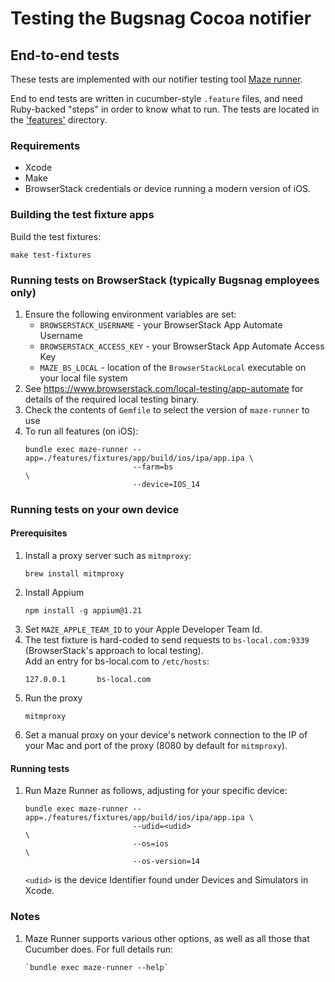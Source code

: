 # Testing the Bugsnag Cocoa notifier

## End-to-end tests

These tests are implemented with our notifier testing tool [Maze runner](https://github.com/bugsnag/maze-runner).

End to end tests are written in cucumber-style `.feature` files, and need Ruby-backed "steps" in order to know what to
run. The tests are located in the ['features'](/features/) directory.

### Requirements

- Xcode
- Make
- BrowserStack credentials or device running a modern version of iOS.

### Building the test fixture apps

Build the test fixtures:
```shell script
make test-fixtures
```

### Running tests on BrowserStack (typically Bugsnag employees only)

1. Ensure the following environment variables are set:
   - `BROWSERSTACK_USERNAME` - your BrowserStack App Automate Username
   - `BROWSERSTACK_ACCESS_KEY` - your BrowserStack App Automate Access Key
   - `MAZE_BS_LOCAL` - location of the `BrowserStackLocal` executable on your local file system
2. See https://www.browserstack.com/local-testing/app-automate for details of the required local testing binary.
3. Check the contents of `Gemfile` to select the version of `maze-runner` to use
4. To run all features (on iOS):
    ```shell script
    bundle exec maze-runner --app=./features/fixtures/app/build/ios/ipa/app.ipa \
                            --farm=bs                                           \
                            --device=IOS_14
    ```

### Running tests on your own device

#### Prerequisites

1. Install a proxy server such as `mitmproxy`:
   ```shell script
   brew install mitmproxy
   ```
2. Install Appium
   ```
   npm install -g appium@1.21
   ```
3. Set `MAZE_APPLE_TEAM_ID` to your Apple Developer Team Id.
4. The test fixture is hard-coded to send requests to `bs-local.com:9339` (BrowserStack's approach to local testing).  
   Add an entry for bs-local.com to `/etc/hosts`:
   ```
   127.0.0.1       bs-local.com
   ```
5. Run the proxy
    ```shell script
   mitmproxy
   ```
6. Set a manual proxy on your device's network connection to the IP of your Mac and port of the proxy
   (8080 by default for `mitmproxy`).

#### Running tests

1. Run Maze Runner as follows, adjusting for your specific device:
    ```shell script
    bundle exec maze-runner --app=./features/fixtures/app/build/ios/ipa/app.ipa \
                            --udid=<udid>                                       \
                            --os=ios                                            \
                            --os-version=14
    ```
   `<udid>` is the device Identifier found under Devices and Simulators in Xcode.

### Notes

1. Maze Runner supports various other options, as well as all those that Cucumber does. For full details run:
    ```shell script
    `bundle exec maze-runner --help`
    ```
